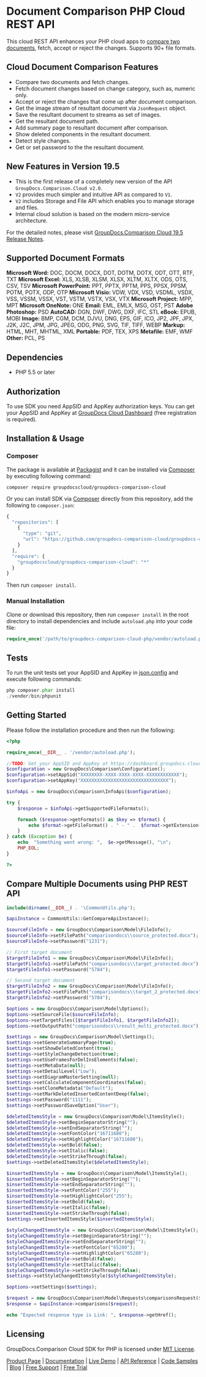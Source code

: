 # Document Comparison PHP Cloud REST API

This cloud REST API enhances your PHP cloud apps to [compare two documents](https://products.groupdocs.cloud/comparison/php), fetch, accept or reject the changes. Supports 90+ file formats.

## Cloud Document Comparison Features

- Compare two documents and fetch changes.
- Fetch document changes based on change category, such as, numeric only.
- Accept or reject the changes that come up after document comparison.
- Get the image stream of resultant document via `JsonRequest` object.
- Save the resultant document to streams as set of images.
- Get the resultant document path.
- Add summary page to resultant document after comparison.
- Show deleted components in the resultant document.
- Detect style changes.
- Get or set password to the the resultant document.

## New Features in Version 19.5

- This is the first release of a completely new version of the API `GroupDocs.Comparison.Cloud v2.0`.
- `V2` provides much simpler and intuitive API as compared to `V1`.
- `V2` includes Storage and File API which enables you to manage storage and files.
- Internal cloud solution is based on the modern micro-service architecture.

For the detailed notes, please visit [GroupDocs.Comparison Cloud 19.5 Release Notes](https://wiki.groupdocs.cloud/comparisoncloud/release-notes/2019/groupdocs-comparison-cloud-19-5-release-notes/).

## Supported Document Formats

**Microsoft Word:** DOC, DOCM, DOCX, DOT, DOTM, DOTX, ODT, OTT, RTF, TXT
**Microsoft Excel:** XLS, XLSB, XLSM, XLSX, XLTM, XLTX, ODS, OTS, CSV, TSV
**Microsoft PowerPoint:** PPT, PPTX, PPTM, PPS, PPSX, PPSM, POTM, POTX, ODP, OTP
**Microsoft Visio:** VDW, VDX, VSD, VSDML, VSDX, VSS, VSSM, VSSX, VST, VSTM, VSTX, VSX, VTX
**Microsoft Project:** MPP, MPT
**Microsoft OneNote:** ONE
**Email:** EML, EMLX, MSG, OST, PST
**Adobe Photoshop:** PSD
**AutoCAD:** DGN, DWF, DWG, DXF, IFC, STL
**eBook:** EPUB, MOBI
**Image:** BMP, CGM, DCM, DJVU, DNG, EPS, GIF, ICO, JP2, JPF, JPX, J2K, J2C, JPM, JPG, JPEG, ODG, PNG, SVG, TIF, TIFF, WEBP
**Markup:** HTML, MHT, MHTML, XML
**Portable:** PDF, TEX, XPS
**Metafile:** EMF, WMF
**Other:** PCL, PS

## Dependencies

- PHP 5.5 or later

## Authorization

To use SDK you need AppSID and AppKey authorization keys. You can get your AppSID and AppKey at [GroupDocs Cloud Dashboard](https://dashboard.groupdocs.cloud) (free registration is required).

## Installation & Usage

### Composer

The package is available at [Packagist](https://dashboard.groupdocs.cloud) and it can be installed via [Composer](http://getcomposer.org/) by executing following command:

`composer require groupdocscloud/groupdocs-comparison-cloud`

Or you can install SDK via [Composer](http://getcomposer.org/) directly from this repository, add the following to `composer.json`:

```php
{
  "repositories": [
    {
      "type": "git",
      "url": "https://github.com/groupdocs-comparison-cloud/groupdocs-comparison-cloud-php.git"
    }
  ],
  "require": {
    "groupdocscloud/groupdocs-comparison-cloud": "*"
  }
}
```

Then run `composer install`.

### Manual Installation

Clone or download this repository, then run `composer install` in the root directory to install dependencies and include `autoload.php` into your code file:

```php
require_once('/path/to/groupdocs-comparison-cloud-php/vendor/autoload.php');
```

## Tests

To run the unit tests set your AppSID and AppKey in [json.config](https://github.com/groupdocs-comparison-cloud/groupdocs-comparison-cloud-php/blob/master/tests/GroupDocs/Comparison/config.json) and execute following commands:

```php
php composer.phar install
./vendor/bin/phpunit
```

## Getting Started

Please follow the installation procedure and then run the following:

```php
<?php

require_once(__DIR__ . '/vendor/autoload.php');

//TODO: Get your AppSID and AppKey at https://dashboard.groupdocs.cloud (free registration is required).
$configuration = new GroupDocs\Comparison\Configuration();
$configuration->setAppSid("XXXXXXXX-XXXX-XXXX-XXXX-XXXXXXXXXXXX");
$configuration->setAppKey("XXXXXXXXXXXXXXXXXXXXXXXXXXXXXXXX");

$infoApi = new GroupDocs\Comparison\InfoApi($configuration);

try {
    $response = $infoApi->getSupportedFileFormats();

    foreach ($response->getFormats() as $key => $format) {
        echo $format->getFileFormat() . " - " .  $format->getExtension(), "\n";
    }
} catch (Exception $e) {
    echo  "Something went wrong: ",  $e->getMessage(), "\n";
    PHP_EOL;
}

?>
```

## Compare Multiple Documents using PHP REST API

```php
include(dirname(__DIR__) . '\CommonUtils.php');

$apiInstance = CommonUtils::GetCompareApiInstance();

$sourceFileInfo = new GroupDocs\Comparison\Model\FileInfo();
$sourceFileInfo->setFilePath("comparisondocs\\source_protected.docx");
$sourceFileInfo->setPassword("1231");

// First target document
$targetFileInfo1 = new GroupDocs\Comparison\Model\FileInfo();
$targetFileInfo1->setFilePath("comparisondocs\\target_protected.docx");
$targetFileInfo1->setPassword("5784");

// Second target document
$targetFileInfo2 = new GroupDocs\Comparison\Model\FileInfo();
$targetFileInfo2->setFilePath("comparisondocs\\target_2_protected.docx");
$targetFileInfo2->setPassword("5784");

$options = new GroupDocs\Comparison\Model\Options();  
$options->setSourceFile($sourceFileInfo);
$options->setTargetFiles([$targetFileInfo1, $targetFileInfo2]);
$options->setOutputPath("comparisondocs\\result_multi_protected.docx");

$settings = new GroupDocs\Comparison\Model\Settings();  
$settings->setGenerateSummaryPage(true);
$settings->setShowDeletedContent(true);
$settings->setStyleChangeDetection(true);
$settings->setUseFramesForDelInsElements(false);
$settings->setMetaData(null);
$settings->setDetailLevel("Low");
$settings->setDiagramMasterSetting(null);
$settings->setCalculateComponentCoordinates(false);
$settings->setCloneMetadata("Default");
$settings->setMarkDeletedInsertedContentDeep(false);
$settings->setPassword("1111");
$settings->setPasswordSaveOption("User");

$deletedItemsStyle = new GroupDocs\Comparison\Model\ItemsStyle();
$deletedItemsStyle->setBeginSeparatorString("");
$deletedItemsStyle->setEndSeparatorString("");
$deletedItemsStyle->setFontColor("16711680");
$deletedItemsStyle->setHighlightColor("16711680");
$deletedItemsStyle->setBold(false);
$deletedItemsStyle->setItalic(false);
$deletedItemsStyle->setStrikeThrough(false);
$settings->setDeletedItemsStyle($deletedItemsStyle);

$insertedItemsStyle = new GroupDocs\Comparison\Model\ItemsStyle();
$insertedItemsStyle->setBeginSeparatorString("");
$insertedItemsStyle->setEndSeparatorString("");
$insertedItemsStyle->setFontColor("255");
$insertedItemsStyle->setHighlightColor("255");
$insertedItemsStyle->setBold(false);
$insertedItemsStyle->setItalic(false);
$insertedItemsStyle->setStrikeThrough(false);
$settings->setInsertedItemsStyle($insertedItemsStyle);
  
$styleChangedItemsStyle = new GroupDocs\Comparison\Model\ItemsStyle();
$styleChangedItemsStyle->setBeginSeparatorString("");
$styleChangedItemsStyle->setEndSeparatorString("");
$styleChangedItemsStyle->setFontColor("65280");
$styleChangedItemsStyle->setHighlightColor("65280");
$styleChangedItemsStyle->setBold(false);
$styleChangedItemsStyle->setItalic(false);
$styleChangedItemsStyle->setStrikeThrough(false);
$settings->setStyleChangedItemsStyle($styleChangedItemsStyle);

$options->setSettings($settings);

$request = new GroupDocs\Comparison\Model\Requests\comparisonsRequest($options);
$response = $apiInstance->comparisons($request);

echo "Expected response type is Link: ", $response->getHref();
```

## Licensing

GroupDocs.Comparison Cloud SDK for PHP is licensed under [MIT License](https://github.com/groupdocs-comparison-cloud/groupdocs-comparison-cloud-php/blob/master/LICENSE).

[Product Page](https://products.groupdocs.cloud/comparison/php) | [Documentation](https://wiki.groupdocs.cloud/comparisoncloud/) | [Live Demo](https://products.groupdocs.app/comparison/family) | [API Reference](https://apireference.groupdocs.cloud/comparison/) | [Code Samples](https://github.com/groupdocs-comparison-cloud/groupdocs-comparison-cloud-php) | [Blog](https://blog.groupdocs.cloud/category/comparison/) | [Free Support](https://forum.groupdocs.cloud/c/comparison) | [Free Trial](https://dashboard.groupdocs.cloud/#/apps)

